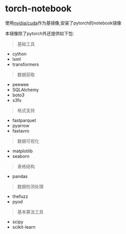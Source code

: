 # torch-notebook

使用[nvidia/cuda](https://hub.docker.com/r/nvidia/cuda)作为基镜像,安装了pytorch的notebook镜像

本镜像除了pytorch外还提供如下包:

>基础工具

+ cython
+ lxml
+ transformers

> 数据获取

+ peewee
+ SQLAlchemy
+ boto3
+ s3fs

> 格式支持

+ fastparquet
+ pyarrow
+ fastavro

> 数据可视化

+ matplotlib
+ seaborn

> 表格结构

+ pandas

> 数据检测处理

+ thefuzz
+ pyod

> 基本算法工具

+ scipy
+ scikit-learn
